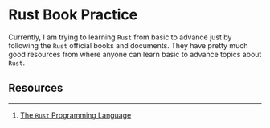 # Rust Book Practice

Currently, I am trying to learning `Rust` from basic to advance just by following the `Rust` official books and documents. They have pretty much good resources from where anyone can learn basic to advance topics about `Rust`.

## Resources
---
1. [The `Rust` Programming Language](https://doc.rust-lang.org/book/title-page.html)